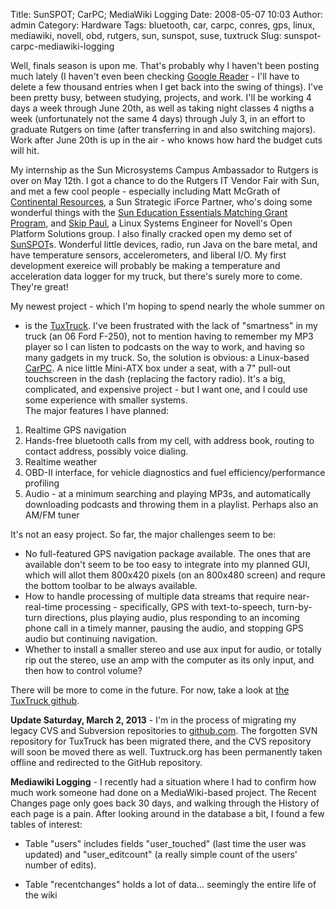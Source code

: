Title: SunSPOT; CarPC; MediaWiki Logging
Date: 2008-05-07 10:03
Author: admin
Category: Hardware
Tags: bluetooth, car, carpc, conres, gps, linux, mediawiki, novell, obd, rutgers, sun, sunspot, suse, tuxtruck
Slug: sunspot-carpc-mediawiki-logging

Well, finals season is upon me. That's probably why I haven't been
posting much lately (I haven't even been checking [Google
Reader](http://reader.google.com/) - I'll have to delete a few thousand
entries when I get back into the swing of things). I've been pretty
busy, between studying, projects, and work. I'll be working 4 days a
week through June 20th, as well as taking night classes 4 nigths a week
(unfortunately not the same 4 days) through July 3, in an effort to
graduate Rutgers on time (after transferring in and also switching
majors). Work after June 20th is up in the air - who knows how hard the
budget cuts will hit.

My internship as the Sun Microsystems Campus Ambassador to Rutgers is
over on May 12th. I got a chance to do the Rutgers IT Vendor Fair with
Sun, and met a few cool people - especially including Matt McGrath of
[Continental Resources](http://www.conres.com/), a Sun Strategic iForce
Partner, who's doing some wonderful things with the [Sun Education
Essentials Matching Grant
Program](http://www.sun.com/solutions/landing/industry/education/edu_essentials.jsp),
and [Skip Paul](http://opsamericas.com/), a Linux Systems Engineer for
Novell's Open Platform Solutions group. I also finally cracked open my
demo set of [SunSPOT](http://www.sunspotworld.com/)s. Wonderful little
devices, radio, run Java on the bare metal, and have temperature
sensors, accelerometers, and liberal I/O. My first development exereice
will probably be making a temperature and acceleration data logger for
my truck, but there's surely more to come. They're great!

My newest project - which I'm hoping to spend nearly the whole summer on
- is the [TuxTruck](http://www.jasonantman.com/tuxtruck/). I've been
frustrated with the lack of "smartness" in my truck (an 06 Ford F-250),
not to mention having to remember my MP3 player so I can listen to
podcasts on the way to work, and having so many gadgets in my truck. So,
the solution is obvious: a Linux-based
[CarPC](http://en.wikipedia.org/wiki/Carpc). A nice little Mini-ATX box
under a seat, with a 7" pull-out touchscreen in the dash (replacing the
factory radio). It's a big, complicated, and expensive project - but I
want one, and I could use some experience with smaller systems.  
The major features I have planned:

1.  Realtime GPS navigation
2.  Hands-free bluetooth calls from my cell, with address book, routing
    to contact address, possibly voice dialing.
3.  Realtime weather
4.  OBD-II interface, for vehicle diagnostics and fuel
    efficiency/performance profiling
5.  Audio - at a minimum searching and playing MP3s, and automatically
    downloading podcasts and throwing them in a playlist. Perhaps also
    an AM/FM tuner

It's not an easy project. So far, the major challenges seem to be:

-   No full-featured GPS navigation package available. The ones that are
    available don't seem to be too easy to integrate into my planned
    GUI, which will allot them 800x420 pixels (on an 800x480 screen) and
    requre the bottom toolbar to be always available.
-   How to handle processing of multiple data streams that require
    near-real-time processing - specifically, GPS with text-to-speech,
    turn-by-turn directions, plus playing audio, plus responding to an
    incoming phone call in a timely manner, pausing the audio, and
    stopping GPS audio but continuing navigation.
-   Whether to install a smaller stereo and use aux input for audio, or
    totally rip out the stereo, use an amp with the computer as its only
    input, and then how to control volume?

There will be more to come in the future. For now, take a look at [the
TuxTruck github](https://github.com/jantman/tuxtruck).

**Update Saturday, March 2, 2013** - I'm in the process of migrating my
legacy CVS and Subversion repositories to
[github.com](http://github.com/jantman/). The forgotten SVN repository
for TuxTruck has been migrated there, and the CVS repository will soon
be moved there as well. Tuxtruck.org has been permanently taken offline
and redirected to the GitHub repository.

**Mediawiki Logging** - I recently
had a situation where I had to confirm how much work someone had done on
a MediaWiki-based project. The Recent Changes page only goes back 30
days, and walking through the History of each page is a pain. After
looking around in the database a bit, I found a few tables of interest:

-   Table "users" includes fields "user\_touched" (last time the user
    was updated) and "user\_editcount" (a really simple count of the
    users' number of edits).

-   Table "recentchanges" holds a lot of data... seemingly the entire
    life of the wiki

